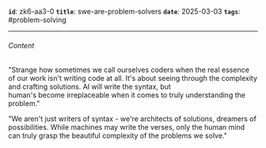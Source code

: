 **`id`**: zk6-aa3-0
**`title`**: swe-are-problem-solvers
**`date`**: 2025-03-03
**`tags`**: #problem-solving

---

###### Content

"Strange how sometimes we call ourselves coders when the real essence of our work isn't writing code at all. It's about seeing through the complexity and crafting solutions. AI will write the syntax, but human's become irreplaceable when it comes to truly understanding the problem."

"We aren't just writers of syntax - we're architects of solutions, dreamers of possibilities. While machines may write the verses, only the human mind can truly grasp the beautiful complexity of the problems we solve."
